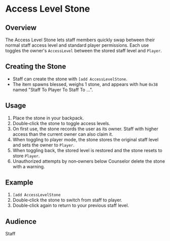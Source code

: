 # Access Level Stone

## Overview
The Access Level Stone lets staff members quickly swap between their normal staff access level and standard player permissions. Each use toggles the owner's `AccessLevel` between the stored staff level and `Player`.

## Creating the Stone
- Staff can create the stone with `[add AccessLevelStone`.
- The item spawns blessed, weighs 1 stone, and appears with hue `0x38` named "Staff To Player To Staff To ...".

## Usage
1. Place the stone in your backpack.
2. Double‑click the stone to toggle access levels.
3. On first use, the stone records the user as its owner. Staff with higher access than the current owner can also claim it.
4. When toggling to player mode, the stone stores the original staff level and sets the owner to `Player`.
5. When toggling back, the stored level is restored and the stone resets to store `Player`.
6. Unauthorized attempts by non‑owners below Counselor delete the stone with a warning.

## Example
1. `[add AccessLevelStone`
2. Double‑click the stone to switch from staff to player.
3. Double‑click again to return to your previous staff level.

## Audience
Staff